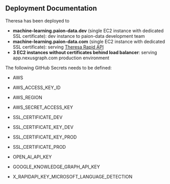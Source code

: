 Deployment Documentation
------------------------

Theresa has been deployed to

- **machine-learning.paion-data.dev** (single EC2 instance with dedicated SSL certificate): dev instance to paion-data development team
- **machine-learning.paion-data.com** (single EC2 instance with dedicated SSL certificate): serving
  [Theresa Rapid API](https://rapidapi.com/paion-data-machine-learning/api/theresa3)
- **3 EC2 instances without certificates behind load balancer**: serving app.nexusgraph.com production environment

The following GitHub Secrets needs to be defined:

- AWS
- AWS_ACCESS_KEY_ID
- AWS_REGION
- AWS_SECRET_ACCESS_KEY

- SSL_CERTIFICATE_DEV
- SSL_CERTIFICATE_KEY_DEV
- SSL_CERTIFICATE_KEY_PROD
- SSL_CERTIFICATE_PROD

- OPEN_AI_API_KEY

- GOOGLE_KNOWLEDGE_GRAPH_API_KEY

- X_RAPIDAPI_KEY_MICROSOFT_LANGUAGE_DETECTION
